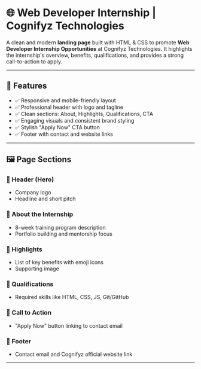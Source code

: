 # 🌐 Web Developer Internship | Cognifyz Technologies

A clean and modern **landing page** built with HTML & CSS to promote **Web Developer Internship Opportunities** at Cognifyz Technologies. It highlights the internship's overview, benefits, qualifications, and provides a strong call-to-action to apply.

---

## 🚀 Features

- ✅ Responsive and mobile-friendly layout
- ✅ Professional header with logo and tagline
- ✅ Clean sections: About, Highlights, Qualifications, CTA
- ✅ Engaging visuals and consistent brand styling
- ✅ Stylish "Apply Now" CTA button
- ✅ Footer with contact and website links

---

## 🖼️ Page Sections

### 🔹 Header (Hero)
- Company logo
- Headline and short pitch

### 🔹 About the Internship
- 8-week training program description
- Portfolio building and mentorship focus

### 🔹 Highlights
- List of key benefits with emoji icons
- Supporting image

### 🔹 Qualifications
- Required skills like HTML, CSS, JS, Git/GitHub

### 🔹 Call to Action
- "Apply Now" button linking to contact email

### 🔹 Footer
- Contact email and Cognifyz official website link

---